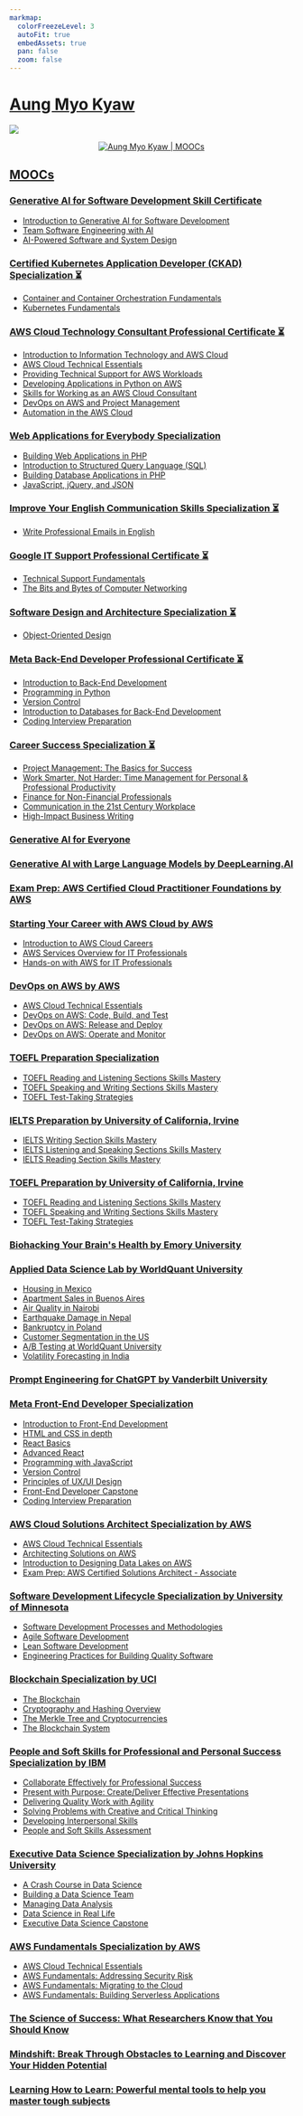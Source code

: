 ```yaml
---
markmap:
  colorFreezeLevel: 3
  autoFit: true
  embedAssets: true
  pan: false
  zoom: false
---
```


# [Aung Myo Kyaw](https://www.aungmyokyaw.com)

<div>
  <a href="https://moocs.aungmyokyaw.com">
    <img src="https://img.shields.io/badge/MOOCs-0077B5?style=for-the-badge&logo=coursera&logoColor=white">
  </a>
</div>

<p align="center">
  <a href="https://moocs.aungmyokyaw.com">
    <img src="./assets/screenshot.png" alt="Aung Myo Kyaw | MOOCs">
  </a>
</p>

## [MOOCs](https://moocs.aungmyokyaw.com)

### [Generative AI for Software Development Skill Certificate](https://www.coursera.org/account/accomplishments/specialization/certificate/IIVT58YEY97P)

- [Introduction to Generative AI for Software Development](https://www.coursera.org/account/accomplishments/certificate/1KFB2LKG7QBX)
- [Team Software Engineering with AI](https://www.coursera.org/account/accomplishments/certificate/U6J98JGB4H5T)
- [AI-Powered Software and System Design](https://www.coursera.org/account/accomplishments/certificate/JMGY5AV71G8X)

### [Certified Kubernetes Application Developer (CKAD) Specialization ⏳](#)

- [Container and Container Orchestration Fundamentals](https://www.coursera.org/account/accomplishments/certificate/L1YMNJC4S9PF)
- [Kubernetes Fundamentals](https://www.coursera.org/account/accomplishments/certificate/WJF1OUIXYUDQ)

### [AWS Cloud Technology Consultant Professional Certificate ⏳](#)

- [Introduction to Information Technology and AWS Cloud](https://www.coursera.org/account/accomplishments/certificate/J7YVW64D3USO)
- [AWS Cloud Technical Essentials](https://www.coursera.org/account/accomplishments/certificate/68M99ZNUD4WE)
- [Providing Technical Support for AWS Workloads](https://www.coursera.org/account/accomplishments/certificate/27NM6MWC2IQ2)
- [Developing Applications in Python on AWS](https://www.coursera.org/account/accomplishments/certificate/0BK96THRUU05)
- [Skills for Working as an AWS Cloud Consultant](https://www.coursera.org/account/accomplishments/certificate/QJ46WQ4D80BP)
- [DevOps on AWS and Project Management](https://www.coursera.org/account/accomplishments/certificate/OU3GDACIIWAC)
- [Automation in the AWS Cloud](https://www.coursera.org/account/accomplishments/certificate/M5VHGXP9SOH0)

### [Web Applications for Everybody Specialization](https://www.coursera.org/account/accomplishments/specialization/certificate/RHZNGIL8I4FA)

- [Building Web Applications in PHP](https://www.coursera.org/account/accomplishments/certificate/KJN81XAZWGC4)
- [Introduction to Structured Query Language (SQL)](https://www.coursera.org/account/accomplishments/certificate/1DB3XZANZGE6)
- [Building Database Applications in PHP](https://www.coursera.org/account/accomplishments/certificate/CK6G5AG0UC7O)
- [JavaScript, jQuery, and JSON](https://www.coursera.org/account/accomplishments/certificate/9KMTI5ZW7NP4)

### [Improve Your English Communication Skills Specialization ⏳](#)

- [Write Professional Emails in English](https://www.coursera.org/account/accomplishments/certificate/14Y04XHBIKA7)

### [Google IT Support Professional Certificate ⏳](#)

- [Technical Support Fundamentals](https://www.coursera.org/account/accomplishments/certificate/IBX63B5LWMPJ)
- [The Bits and Bytes of Computer Networking](https://www.coursera.org/account/accomplishments/certificate/SVO1T56EAQFX)

### [Software Design and Architecture Specialization ⏳](#)

- [Object-Oriented Design](https://www.coursera.org/account/accomplishments/certificate/JE7YQHW54EUJ)

### [Meta Back-End Developer Professional Certificate ⏳](#)

- [Introduction to Back-End Development](https://www.coursera.org/account/accomplishments/certificate/L3B7UAL2VX2S)
- [Programming in Python](https://www.coursera.org/account/accomplishments/certificate/SCUDHLQRHSCJ)
- [Version Control](https://www.coursera.org/account/accomplishments/certificate/ZGLGS7UQPMVE)
- [Introduction to Databases for Back-End Development](https://www.coursera.org/account/accomplishments/certificate/SK3UDFBK4APY)
- [Coding Interview Preparation](https://www.coursera.org/account/accomplishments/certificate/DHWSJ3JJKMEV)

### [Career Success Specialization ⏳](#)

- [Project Management: The Basics for Success](https://www.coursera.org/account/accomplishments/certificate/PY65L84X3CC3)
- [Work Smarter, Not Harder: Time Management for Personal & Professional Productivity](https://www.coursera.org/account/accomplishments/certificate/D5YLNXLRV47V)
- [Finance for Non-Financial Professionals](https://www.coursera.org/account/accomplishments/certificate/M2NCWTW8HLZC)
- [Communication in the 21st Century Workplace](https://www.coursera.org/account/accomplishments/certificate/XGHP5MKFDYVA)
- [High-Impact Business Writing](https://www.coursera.org/account/accomplishments/certificate/2TMS9LH5BTTL)

### [Generative AI for Everyone](https://www.coursera.org/account/accomplishments/certificate/Z6QW8NAPQBZA)

### [Generative AI with Large Language Models by DeepLearning.AI](https://www.coursera.org/account/accomplishments/certificate/4XL2AJ4C3WBF)

### [Exam Prep: AWS Certified Cloud Practitioner Foundations by AWS](https://www.coursera.org/account/accomplishments/certificate/5L8B7DTJRTJM)

### [Starting Your Career with AWS Cloud by AWS](https://www.coursera.org/account/accomplishments/specialization/certificate/9JWTJ3TCB4HQ)

- [Introduction to AWS Cloud Careers](https://www.coursera.org/account/accomplishments/certificate/H9F2NQQDCTGY)
- [AWS Services Overview for IT Professionals](https://www.coursera.org/account/accomplishments/certificate/XHKW6EH2KYMY)
- [Hands-on with AWS for IT Professionals](https://www.coursera.org/account/accomplishments/certificate/P8UDMHYHUGGK)

### [DevOps on AWS by AWS](https://www.coursera.org/account/accomplishments/specialization/certificate/ZABFPBZJTSA6)

- [AWS Cloud Technical Essentials](https://www.coursera.org/account/accomplishments/certificate/68M99ZNUD4WE)
- [DevOps on AWS: Code, Build, and Test](https://www.coursera.org/account/accomplishments/certificate/2GH4UJGV3VDH)
- [DevOps on AWS: Release and Deploy](https://www.coursera.org/account/accomplishments/certificate/7QNHSQP44B3V)
- [DevOps on AWS: Operate and Monitor](https://www.coursera.org/account/accomplishments/certificate/6D8HLEQ2M696)

### [TOEFL Preparation Specialization](https://www.coursera.org/account/accomplishments/specialization/certificate/BA3GT7GYU533)

- [TOEFL Reading and Listening Sections Skills Mastery](https://www.coursera.org/account/accomplishments/certificate/JBZZW394SBJQ)
- [TOEFL Speaking and Writing Sections Skills Mastery](https://www.coursera.org/account/accomplishments/certificate/5ZMC2PPKKRE7)
- [TOEFL Test-Taking Strategies](https://www.coursera.org/account/accomplishments/certificate/CEDEZZ4QSBWW)

### [IELTS Preparation by University of California, Irvine](https://www.coursera.org/account/accomplishments/specialization/certificate/B7EP3UEJKKP4)

- [IELTS Writing Section Skills Mastery](https://www.coursera.org/account/accomplishments/certificate/ZJESXLZCC5QS)
- [IELTS Listening and Speaking Sections Skills Mastery](https://www.coursera.org/account/accomplishments/certificate/EUL799SSF3BB)
- [IELTS Reading Section Skills Mastery](https://www.coursera.org/account/accomplishments/certificate/ZYSX7BSV6HLC)

### [TOEFL Preparation by University of California, Irvine](https://www.coursera.org/account/accomplishments/specialization/certificate/BA3GT7GYU533)

- [TOEFL Reading and Listening Sections Skills Mastery](https://www.coursera.org/account/accomplishments/certificate/JBZZW394SBJQ)
- [TOEFL Speaking and Writing Sections Skills Mastery](https://www.coursera.org/account/accomplishments/certificate/5ZMC2PPKKRE7)
- [TOEFL Test-Taking Strategies](https://www.coursera.org/account/accomplishments/certificate/CEDEZZ4QSBWW)

### [Biohacking Your Brain's Health by Emory University](https://www.coursera.org/account/accomplishments/certificate/7QVQDJLZAF73)

### [Applied Data Science Lab by WorldQuant University](https://www.credly.com/badges/72d4d407-f65d-4df9-8cc7-156aeb74bfbb)

- [Housing in Mexico](undefined)
- [Apartment Sales in Buenos Aires](undefined)
- [Air Quality in Nairobi](undefined)
- [Earthquake Damage in Nepal](undefined)
- [Bankruptcy in Poland](undefined)
- [Customer Segmentation in the US](undefined)
- [A/B Testing at WorldQuant University](undefined)
- [Volatility Forecasting in India](undefined)

### [Prompt Engineering for ChatGPT by Vanderbilt University](https://www.coursera.org/account/accomplishments/certificate/TWXADA5XBUQR)

### [Meta Front-End Developer Specialization](https://www.coursera.org/account/accomplishments/specialization/certificate/X5EVPVJSCPFH)

- [Introduction to Front-End Development](https://www.coursera.org/account/accomplishments/certificate/3ZXBQMYRVE4J)
- [HTML and CSS in depth](https://www.coursera.org/account/accomplishments/certificate/UZ8E4TBRTN7M)
- [React Basics](https://www.coursera.org/account/accomplishments/certificate/CTXJVSP4WNPP)
- [Advanced React](https://www.coursera.org/account/accomplishments/certificate/G9CCMJEK4RRJ)
- [Programming with JavaScript](https://www.coursera.org/account/accomplishments/certificate/99AV9256857Z)
- [Version Control](https://www.coursera.org/account/accomplishments/certificate/ZGLGS7UQPMVE)
- [Principles of UX/UI Design](https://www.coursera.org/account/accomplishments/certificate/UUS2L4B8RPT3)
- [Front-End Developer Capstone](https://www.coursera.org/account/accomplishments/certificate/GSPNXQK23TDB)
- [Coding Interview Preparation](https://www.coursera.org/account/accomplishments/certificate/DHWSJ3JJKMEV)

### [AWS Cloud Solutions Architect Specialization by AWS](https://www.coursera.org/account/accomplishments/specialization/certificate/NGP2326FQRPB)

- [AWS Cloud Technical Essentials](https://www.coursera.org/account/accomplishments/certificate/68M99ZNUD4WE)
- [Architecting Solutions on AWS](https://www.coursera.org/account/accomplishments/certificate/BLYG7X4MNKXQ)
- [Introduction to Designing Data Lakes on AWS](https://www.coursera.org/account/accomplishments/certificate/FTB775T8ZU8D)
- [Exam Prep: AWS Certified Solutions Architect - Associate](https://www.coursera.org/account/accomplishments/certificate/83LV6G6VPGPH)

### [Software Development Lifecycle Specialization by University of Minnesota](https://www.coursera.org/account/accomplishments/specialization/certificate/H2UZFJYXWN7W)

- [Software Development Processes and Methodologies](https://www.coursera.org/account/accomplishments/certificate/SD2EMT2SRLCG)
- [Agile Software Development](https://www.coursera.org/account/accomplishments/certificate/FACMLKZAZUCL)
- [Lean Software Development](https://www.coursera.org/account/accomplishments/certificate/WABZAU3U3CAM)
- [Engineering Practices for Building Quality Software](https://www.coursera.org/account/accomplishments/certificate/WJCEX3BPKADK)

### [Blockchain Specialization by UCI](https://www.coursera.org/account/accomplishments/specialization/certificate/ZJQWD2GKVMWZ)

- [The Blockchain](https://www.coursera.org/account/accomplishments/certificate/6A8L86YAYGXV)
- [Cryptography and Hashing Overview](https://www.coursera.org/account/accomplishments/certificate/2D4JE4R89J43)
- [The Merkle Tree and Cryptocurrencies](https://www.coursera.org/account/accomplishments/certificate/PUMVQXTNLLRD)
- [The Blockchain System](https://www.coursera.org/account/accomplishments/certificate/CKLJC3UKJNWS)

### [People and Soft Skills for Professional and Personal Success Specialization by IBM](https://www.coursera.org/account/accomplishments/specialization/certificate/B7NR4R4ETSJB)

- [Collaborate Effectively for Professional Success](https://www.coursera.org/account/accomplishments/certificate/XYEPHPQZPCRK)
- [Present with Purpose: Create/Deliver Effective Presentations](https://www.coursera.org/account/accomplishments/certificate/ZUE9M3KPAJ6K)
- [Delivering Quality Work with Agility](https://www.coursera.org/account/accomplishments/certificate/QLDYNHU7GDCN)
- [Solving Problems with Creative and Critical Thinking](https://www.coursera.org/account/accomplishments/certificate/UNSACKS3P7AG)
- [Developing Interpersonal Skills](https://www.coursera.org/account/accomplishments/certificate/PUUG3VU94B9R)
- [People and Soft Skills Assessment](https://www.coursera.org/account/accomplishments/certificate/ZHL2B5JT9S7G)

### [Executive Data Science Specialization by Johns Hopkins University](https://www.coursera.org/account/accomplishments/specialization/certificate/CCA4K99FLBY9)

- [A Crash Course in Data Science](https://www.coursera.org/account/accomplishments/certificate/R6RBPNAFLKK5)
- [Building a Data Science Team](https://www.coursera.org/account/accomplishments/certificate/A39XE6CPCFRK)
- [Managing Data Analysis](https://www.coursera.org/account/accomplishments/certificate/QGHH247Y3HZJ)
- [Data Science in Real Life](https://www.coursera.org/account/accomplishments/certificate/6J7XWCL3GY7Q)
- [Executive Data Science Capstone](https://www.coursera.org/account/accomplishments/certificate/8VWJC599HLVE)

### [AWS Fundamentals Specialization by AWS](https://www.coursera.org/account/accomplishments/specialization/certificate/WZ2NC5LE482W)

- [AWS Cloud Technical Essentials](https://www.coursera.org/account/accomplishments/certificate/68M99ZNUD4WE)
- [AWS Fundamentals: Addressing Security Risk](https://www.coursera.org/account/accomplishments/certificate/7NNZGQ4LWGE6)
- [AWS Fundamentals: Migrating to the Cloud](https://www.coursera.org/account/accomplishments/certificate/4UAE98GYK9ZL)
- [AWS Fundamentals: Building Serverless Applications](https://www.coursera.org/account/accomplishments/certificate/YK6PX8ZWCNUY)

### [The Science of Success: What Researchers Know that You Should Know](https://www.coursera.org/account/accomplishments/certificate/3SCV47QQK7JE)

### [Mindshift: Break Through Obstacles to Learning and Discover Your Hidden Potential](https://www.coursera.org/account/accomplishments/certificate/MBB63XT9RKNB)

### [Learning How to Learn: Powerful mental tools to help you master tough subjects](https://www.coursera.org/account/accomplishments/certificate/2UZ5KDXDHX98)
